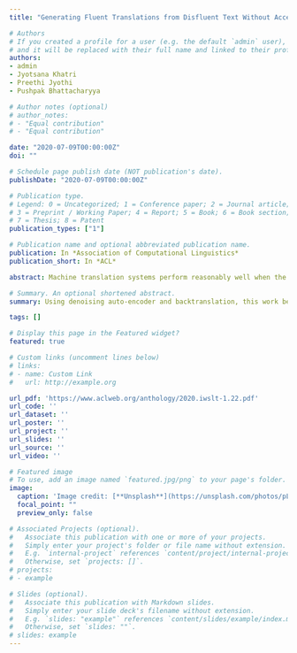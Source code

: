 ```yaml
---
title: "Generating Fluent Translations from Disfluent Text Without Access to Fluent References: IIT Bombay@IWSLT2020"

# Authors
# If you created a profile for a user (e.g. the default `admin` user), write the username (folder name) here
# and it will be replaced with their full name and linked to their profile.
authors:
- admin
- Jyotsana Khatri
- Preethi Jyothi
- Pushpak Bhattacharyya

# Author notes (optional)
# author_notes:
# - "Equal contribution"
# - "Equal contribution"

date: "2020-07-09T00:00:00Z"
doi: ""

# Schedule page publish date (NOT publication's date).
publishDate: "2020-07-09T00:00:00Z"

# Publication type.
# Legend: 0 = Uncategorized; 1 = Conference paper; 2 = Journal article;
# 3 = Preprint / Working Paper; 4 = Report; 5 = Book; 6 = Book section;
# 7 = Thesis; 8 = Patent
publication_types: ["1"]

# Publication name and optional abbreviated publication name.
publication: In *Association of Computational Linguistics*
publication_short: In *ACL*

abstract: Machine translation systems perform reasonably well when the input is well-formed speech or text. Conversational speech is spontaneous and inherently consists of many disfluencies. Producing fluent translations of disfluent source text would typically require parallel disfluent to fluent training data. However, fluent translations of spontaneous speech are an additional resource that is tedious to obtain. This work describes the submission of IIT Bombay to the Conversational Speech Translation challenge at IWSLT 2020. We specifically tackle the problem of disfluency removal in disfluent-to-fluent text-to-text translation assuming no access to fluent references during training. Common patterns of disfluency are extracted from disfluent references and a noise induction model is used to simulate them starting from a clean monolingual corpus. This synthetically constructed dataset is then considered as a proxy for labeled data during training. We also make use of additional fluent text in the target language to help generate fluent translations. This work uses no fluent references during training and beats a baseline model by a margin of 4.21 and 3.11 BLEU points where the baseline uses disfluent and fluent references, respectively. Index Terms- disfluency removal, machine translation, noise induction, leveraging monolingual data, denoising for disfluency removal.

# Summary. An optional shortened abstract.
summary: Using denoising auto-encoder and backtranslation, this work beats a baseline model by a margin of 4.21 and 3.11 BLEU points where the baseline uses disfluent and fluent references, respectively, without an access to disfluent-to-fluent parallel corpus.

tags: []

# Display this page in the Featured widget?
featured: true

# Custom links (uncomment lines below)
# links:
# - name: Custom Link
#   url: http://example.org

url_pdf: 'https://www.aclweb.org/anthology/2020.iwslt-1.22.pdf'
url_code: ''
url_dataset: ''
url_poster: ''
url_project: ''
url_slides: ''
url_source: ''
url_video: ''

# Featured image
# To use, add an image named `featured.jpg/png` to your page's folder.
image:
  caption: 'Image credit: [**Unsplash**](https://unsplash.com/photos/pLCdAaMFLTE)'
  focal_point: ""
  preview_only: false

# Associated Projects (optional).
#   Associate this publication with one or more of your projects.
#   Simply enter your project's folder or file name without extension.
#   E.g. `internal-project` references `content/project/internal-project/index.md`.
#   Otherwise, set `projects: []`.
# projects:
# - example

# Slides (optional).
#   Associate this publication with Markdown slides.
#   Simply enter your slide deck's filename without extension.
#   E.g. `slides: "example"` references `content/slides/example/index.md`.
#   Otherwise, set `slides: ""`.
# slides: example
---
```


<!-- {{% callout note %}}
Click the *Cite* button above to demo the feature to enable visitors to import publication metadata into their reference management software.
{{% /callout %}} -->

<!-- {{% callout note %}}
Create your slides in Markdown - click the *Slides* button to check out the example.
{{% /callout %}} -->

<!-- Supplementary notes can be added here, including [code, math, and images](https://wowchemy.com/docs/writing-markdown-latex/). -->
